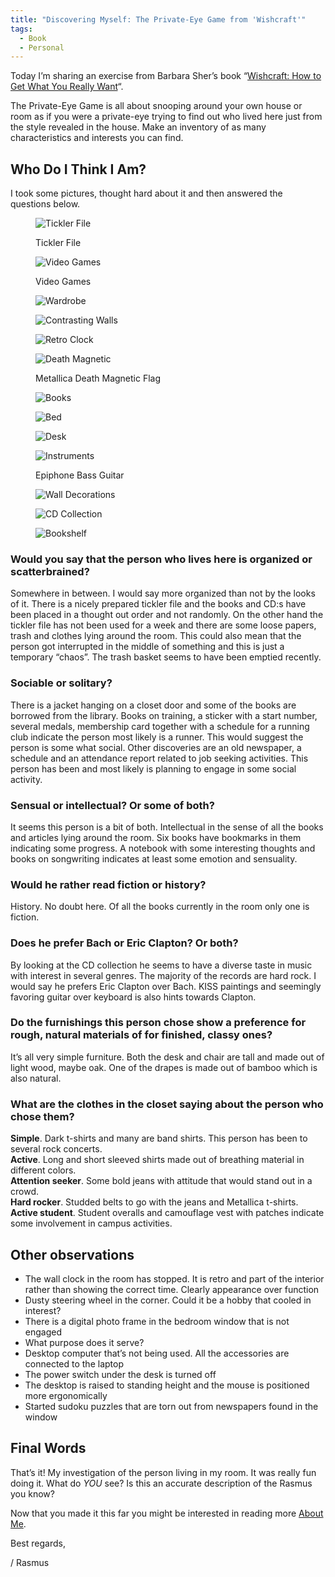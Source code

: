```yaml
---
title: "Discovering Myself: The Private-Eye Game from 'Wishcraft'"
tags:
  - Book
  - Personal
---
```


Today I’m sharing an exercise from Barbara Sher’s book “[Wishcraft: How to Get What You Really Want](https://www.goodreads.com/book/show/498904.Wishcraft)“.

The Private-Eye Game is all about snooping around your own house or room as if you were a private-eye trying to find out who lived here just from the style revealed in the house. Make an inventory of as many characteristics and interests you can find.

<!--more-->

## Who Do I Think I Am?

I took some pictures, thought hard about it and then answered the questions below.

<figure>

  ![Tickler File](/img/personal/tickler-file-regular.webp)
  <figcaption>Tickler File</figcaption>
</figure>

<figure>

  ![Video Games](/img/personal/video-games-regular.webp)
  <figcaption>Video Games</figcaption>
</figure>

<figure>

  ![Wardrobe](/img/personal/wardrobe-regular.webp)
  <figcaption></figcaption>
</figure>

<figure>

  ![Contrasting Walls](/img/personal/contrasting-walls-regular.webp)
  <figcaption></figcaption>
</figure>

<figure>

  ![Retro Clock](/img/personal/retro-clock-regular.webp)
  <figcaption></figcaption>
</figure>

<figure>

  ![Death Magnetic](/img/personal/death-magnetic-regular.webp)
  <figcaption>Metallica Death Magnetic Flag</figcaption>
</figure>

<figure>

  ![Books](/img/personal/books-regular.webp)
  <figcaption></figcaption>
</figure>

<figure>

  ![Bed](/img/personal/bed-regular.webp)
  <figcaption></figcaption>
</figure>

<figure>

  ![Desk](/img/personal/desk-regular.webp)
  <figcaption></figcaption>
</figure>

<figure>

  ![Instruments](/img/personal/instruments-regular.webp)
  <figcaption>Epiphone Bass Guitar</figcaption>
</figure>

<figure>

  ![Wall Decorations](/img/personal/wall-decorations-regular.webp)
  <figcaption></figcaption>
</figure>

<figure>

  ![CD Collection](/img/personal/cd-collection-regular.webp)
  <figcaption></figcaption>
</figure>

<figure>

  ![Bookshelf](/img/personal/bookshelf-regular.webp)
  <figcaption></figcaption>
</figure>

### Would you say that the person who lives here is organized or scatterbrained?

Somewhere in between. I would say more organized than not by the looks of it. There is a nicely prepared tickler file and the books and CD:s have been placed in a thought out order and not randomly. On the other hand the tickler file has not been used for a week and there are some loose papers, trash and clothes lying around the room. This could also mean that the person got interrupted in the middle of something and this is just a temporary “chaos”. The trash basket seems to have been emptied recently.

### Sociable or solitary?

There is a jacket hanging on a closet door and some of the books are borrowed from the library. Books on training, a sticker with a start number, several medals, membership card together with a schedule for a running club indicate the person most likely is a runner. This would suggest the person is some what social. Other discoveries are an old newspaper, a schedule and an attendance report related to job seeking activities. This person has been and most likely is planning to engage in some social activity.

### Sensual or intellectual? Or some of both?

It seems this person is a bit of both. Intellectual in the sense of all the books and articles lying around the room. Six books have bookmarks in them indicating some progress. A notebook with some interesting thoughts and books on songwriting indicates at least some emotion and sensuality.

### Would he rather read fiction or history?

History. No doubt here. Of all the books currently in the room only one is fiction.

### Does he prefer Bach or Eric Clapton? Or both?

By looking at the CD collection he seems to have a diverse taste in music with interest in several genres. The majority of the records are hard rock. I would say he prefers Eric Clapton over Bach. KISS paintings and seemingly favoring guitar over keyboard is also hints towards Clapton.

### Do the furnishings this person chose show a preference for rough, natural materials of for finished, classy ones?

It’s all very simple furniture. Both the desk and chair are tall and made out of light wood, maybe oak. One of the drapes is made out of bamboo which is also natural.

### What are the clothes in the closet saying about the person who chose them?

**Simple**. Dark t-shirts and many are band shirts. This person has been to several rock concerts.  
**Active**. Long and short sleeved shirts made out of breathing material in different colors.  
**Attention seeker**. Some bold jeans with attitude that would stand out in a crowd.  
**Hard rocker**. Studded belts to go with the jeans and Metallica t-shirts.  
**Active student**. Student overalls and camouflage vest with patches indicate some involvement in campus activities.

## Other observations

- The wall clock in the room has stopped. It is retro and part of the interior rather than showing the correct time. Clearly appearance over function
- Dusty steering wheel in the corner. Could it be a hobby that cooled in interest?
- There is a digital photo frame in the bedroom window that is not engaged
- What purpose does it serve?
- Desktop computer that’s not being used. All the accessories are connected to the laptop
- The power switch under the desk is turned off
- The desktop is raised to standing height and the mouse is positioned more ergonomically
- Started sudoku puzzles that are torn out from newspapers found in the window

## Final Words

That’s it! My investigation of the person living in my room. It was really fun doing it. What do _YOU_ see? Is this an accurate description of the Rasmus you know?

Now that you made it this far you might be interested in reading more [About Me](about).

Best regards,

/ Rasmus

